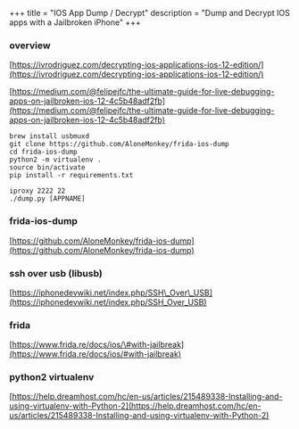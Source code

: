+++
title = "IOS App Dump / Decrypt"
description = "Dump and Decrypt IOS apps with a Jailbroken iPhone"
+++

### overview

[https://ivrodriguez.com/decrypting-ios-applications-ios-12-edition/](https://ivrodriguez.com/decrypting-ios-applications-ios-12-edition/)

[https://medium.com/@felipejfc/the-ultimate-guide-for-live-debugging-apps-on-jailbroken-ios-12-4c5b48adf2fb](https://medium.com/@felipejfc/the-ultimate-guide-for-live-debugging-apps-on-jailbroken-ios-12-4c5b48adf2fb)

```
brew install usbmuxd
git clone https://github.com/AloneMonkey/frida-ios-dump
cd frida-ios-dump
python2 -m virtualenv .
source bin/activate
pip install -r requirements.txt
```

```
iproxy 2222 22
./dump.py [APPNAME]
```

### frida-ios-dump

[https://github.com/AloneMonkey/frida-ios-dump](https://github.com/AloneMonkey/frida-ios-dump)

### ssh over usb \(libusb\)

[https://iphonedevwiki.net/index.php/SSH\_Over\_USB](https://iphonedevwiki.net/index.php/SSH_Over_USB)

### frida

[https://www.frida.re/docs/ios/\#with-jailbreak](https://www.frida.re/docs/ios/#with-jailbreak)

### python2 virtualenv

[https://help.dreamhost.com/hc/en-us/articles/215489338-Installing-and-using-virtualenv-with-Python-2](https://help.dreamhost.com/hc/en-us/articles/215489338-Installing-and-using-virtualenv-with-Python-2)

